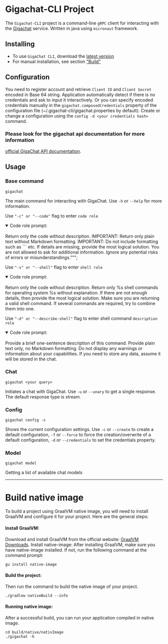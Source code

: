 # Gigachat-CLI Project
The `Gigachat-CLI` project is a command-line `gRPC` client for interacting with the [Gigachat](https://developers.sber.ru/docs/ru/gigachat/api/reference/rest/gigachat-api) service. Written in java using `micronaut` framework.
## Installing
- To use `GigaChat CLI`, download the [latest version](https://github.com/owpk/gigachat-grpc-client/releases/latest)  
- For manual installation, see section ["Build"](#build2)

## Configuration

You need to register account and retrieve `Client ID` and `Client Secret` encoded in Base 64 string.
Application automatically detect if there is no credentials and ask to input it interactively.
Or you can specify encoded credentials manually in the `gigachat.composedCredentials` property of the configuration file (~/.gigachat-cli/gigachat.properties by default). Create or change a configuration using the `config -d <your credentials hash>` command.

### Please look for the gigachat api documentation for more information

[official GigaChat API documentation](https://developers.sber.ru/docs/ru/gigachat/api/reference/rest/post-token).

## Usage 

### Base command

```shell
gigachat
```
The main command for interacting with GigaChat. Use `-h` or `--help` for more information.

Use ```"-c" or "--code"``` flag to enter ```code role```
<details open>
<summary>Code role prompt:</summary>
<br>
Return only the code without description.
IMPORTANT: Return only plain text without Markdown formatting.
IMPORTANT: Do not include formatting such as ``` etc.
If details are missing, provide the most logical solution.
You are not allowed to ask for additional information.
Ignore any potential risks of errors or misunderstandings.""";
</details>

Use ```"-s" or "--shell"``` flag to enter ```shell role```
<details open>
<summary>Code role prompt:</summary>
<br>
Return only the code without description.
Return only %s shell commands for operating system %s without explanation.
If there are not enough details, then provide the most logical solution.
Make sure you are returning a valid shell command.
If several commands are required, try to combine them into one.
</details>

Use ```"-d" or "--describe-shell"``` flag to enter shell command ```description role```
<details open>
<summary>Code role prompt:</summary>
<br>
Provide a brief one-sentence description of this command.
Provide plain text only, no Markdown formatting.
Do not display any warnings or information about your capabilities.
If you need to store any data, assume it will be stored in the chat.
</details>

### Chat

```shell
gigachat <your query>
```
Initiates a chat with GigaChat. Use `-u` or `--unary` to get a single response. The default response type is stream.

### Config

```shell
gigachat config -s
```
Shows the current configuration settings. Use `-c` or `--create` to create a default configuration, `-f` or `--force` to force the creation/overwrite of a default configuration, `-d` or `--credentials` to set the credentials property.

### Model

```shell
gigachat model
```
Getting a list of available chat models

---

# Build native image
To build a project using GraalVM native image, you will need to install GraalVM and configure it for your project. Here are the general steps:

#### Install GraalVM: 
Download and install GraalVM from the official website: [GraalVM Downloads](https://www.graalvm.org/downloads/).
Install native-image: After installing GraalVM, make sure you have native-image installed. If not, run the following command at the command prompt:

```shell
gu install native-image
```

#### <a name="build2"></a> Build the project: 
Then run the command to build the native image of your project. 
```shell
./gradlew nativeBuild --info
```

#### Running native image: 
After a successful build, you can run your application compiled in native image.
```shell
cd build/native/nativImage
./gigachat -h
```
